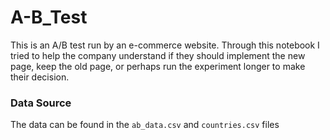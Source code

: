 # A-B_Test
This is an A/B test run by an e-commerce website. Through this notebook I tried to help the company understand if they should implement the new page, keep the old page, or perhaps run the experiment longer to make their decision.

### Data Source
The data can be found in the `ab_data.csv` and `countries.csv` files
